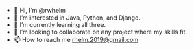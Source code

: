 - 👋 Hi, I’m @rwhelm
- 👀 I’m interested in Java, Python, and Django.
- 🌱 I’m currently learning all three.  
- 💞️ I’m looking to collaborate on any project where my skills fit.
- 📫 How to reach me rhelm.2019@gmail.com

<!---
rwhelm/rwhelm is a ✨ special ✨ repository because its `README.md` (this file) appears on your GitHub profile.
You can click the Preview link to take a look at your changes.
--->
